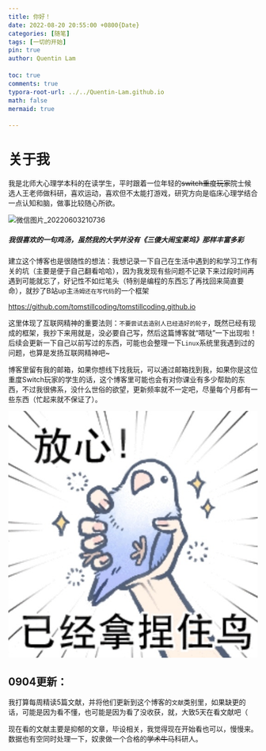 ```yaml
---
title: 你好！
date: 2022-08-20 20:55:00 +0800{Date}
categories: [随笔]
tags: [一切的开始]
pin: true
author: Quentin Lam

toc: true
comments: true
typora-root-url: ../../Quentin-Lam.github.io
math: false
mermaid: true

---
```


# 关于我



我是北师大心理学本科的在读学生，平时跟着一位年轻的~~switch重度玩家~~院士候选人王老师做科研，喜欢运动，喜欢但不太能打游戏，研究方向是临床心理学结合一点认知和脑，做事比较随心所欲。

![微信图片_20220603210736](/assets/blog_res/2021-03-30-hello-world.assets/%E5%BE%AE%E4%BF%A1%E5%9B%BE%E7%89%87_20220603210736.png)

##### 我很喜欢的一句鸡汤，虽然我的大学并没有《三傻大闹宝莱坞》那样丰富多彩

建立这个博客也是很随性的想法：我想记录一下自己在生活中遇到的和学习工作有关的坑（主要是便于自己翻看哈哈），因为我发现有些问题不记录下来过段时间再遇到可能就忘了，好记性不如烂笔头（特别是编程的东西忘了再找回来简直要命），就抄了B站up主`汤姆还在写代码`的一个框架

https://github.com/tomstillcoding/tomstillcoding.github.io

这里体现了互联网精神的重要法则：`不要尝试去造别人已经造好的轮子`，既然已经有现成的框架，我抄下来用就是，没必要自己写，然后这篇博客就“嗒哒”一下出现啦！后续会更新一下自己以前写过的东西，可能也会整理一下`Linux`系统里我遇到过的问题，也算是发扬互联网精神吧~

博客里留有我的邮箱，如果你想线下找我玩，可以通过邮箱找到我，如果你是这位重度Switch玩家的学生的话，这个博客里可能也会有对你课业有多少帮助的东西，不过我很佛系，没什么世俗的欲望，更新频率就不一定吧，尽量每个月都有一些东西（忙起来就不保证了）。

![Screenshot_20220830_211630_edit_86805332578421](/assets/blog_res/2021-03-30-hello-world.assets/Screenshot_20220830_211630_edit_86805332578421.jpg)

## 0904更新：

我打算每周精读5篇文献，并将他们更新到这个博客的`文献`类别里，如果缺更的话，可能是因为看不懂，也可能是因为看了没收获，就，大致5天在看文献吧（

现在看的文献主要是抑郁的文章，毕设相关，我觉得现在开始看也可以，慢慢来。数据也有空同时处理一下，奴隶做一个合格的~~学术牛马~~科研人。
